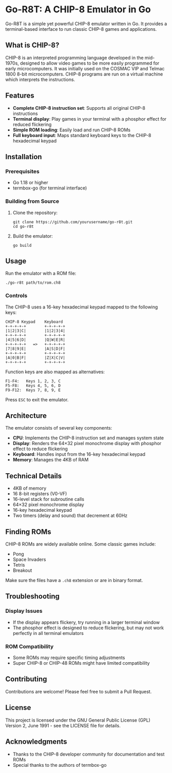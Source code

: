 # Go-R8T: A CHIP-8 Emulator in Go

Go-R8T is a simple yet powerful CHIP-8 emulator written in Go. It provides a terminal-based interface to run classic CHIP-8 games and applications.

## What is CHIP-8?

CHIP-8 is an interpreted programming language developed in the mid-1970s, designed to allow video games to be more easily programmed for early microcomputers. It was initially used on the COSMAC VIP and Telmac 1800 8-bit microcomputers. CHIP-8 programs are run on a virtual machine which interprets the instructions.

## Features

- **Complete CHIP-8 instruction set**: Supports all original CHIP-8 instructions
- **Terminal display**: Play games in your terminal with a phosphor effect for reduced flickering
- **Simple ROM loading**: Easily load and run CHIP-8 ROMs
- **Full keyboard input**: Maps standard keyboard keys to the CHIP-8 hexadecimal keypad

## Installation

### Prerequisites

- Go 1.18 or higher
- termbox-go (for terminal interface)

### Building from Source

1. Clone the repository:
   ```
   git clone https://github.com/yourusername/go-r8t.git
   cd go-r8t
   ```

2. Build the emulator:
   ```
   go build
   ```

## Usage

Run the emulator with a ROM file:

```
./go-r8t path/to/rom.ch8
```

### Controls

The CHIP-8 uses a 16-key hexadecimal keypad mapped to the following keys:

```
CHIP-8 Keypad    Keyboard
+-+-+-+-+        +-+-+-+-+
|1|2|3|C|        |1|2|3|4|
+-+-+-+-+        +-+-+-+-+
|4|5|6|D|        |Q|W|E|R|
+-+-+-+-+   =>   +-+-+-+-+
|7|8|9|E|        |A|S|D|F|
+-+-+-+-+        +-+-+-+-+
|A|0|B|F|        |Z|X|C|V|
+-+-+-+-+        +-+-+-+-+
```

Function keys are also mapped as alternatives:

```
F1-F4:   Keys 1, 2, 3, C
F5-F8:   Keys 4, 5, 6, D
F9-F12:  Keys 7, 8, 9, E
```

Press `ESC` to exit the emulator.

## Architecture

The emulator consists of several key components:

- **CPU**: Implements the CHIP-8 instruction set and manages system state
- **Display**: Renders the 64×32 pixel monochrome display with phosphor effect to reduce flickering
- **Keyboard**: Handles input from the 16-key hexadecimal keypad
- **Memory**: Manages the 4KB of RAM

## Technical Details

- 4KB of memory
- 16 8-bit registers (V0-VF)
- 16-level stack for subroutine calls
- 64×32 pixel monochrome display
- 16-key hexadecimal keypad
- Two timers (delay and sound) that decrement at 60Hz

## Finding ROMs

CHIP-8 ROMs are widely available online. Some classic games include:
- Pong
- Space Invaders
- Tetris
- Breakout

Make sure the files have a `.ch8` extension or are in binary format.

## Troubleshooting

### Display Issues
- If the display appears flickery, try running in a larger terminal window
- The phosphor effect is designed to reduce flickering, but may not work perfectly in all terminal emulators

### ROM Compatibility
- Some ROMs may require specific timing adjustments
- Super CHIP-8 or CHIP-48 ROMs might have limited compatibility

## Contributing

Contributions are welcome! Please feel free to submit a Pull Request.

## License

This project is licensed under the GNU General Public License (GPL) Version 2, June 1991 - see the LICENSE file for details.

## Acknowledgments

- Thanks to the CHIP-8 developer community for documentation and test ROMs
- Special thanks to the authors of termbox-go
